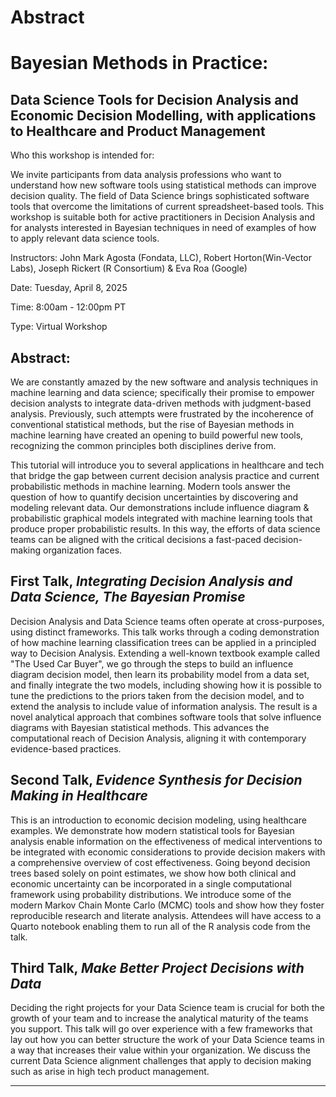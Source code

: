 # Abstract
# Bayesian Methods in Practice: 
## Data Science Tools for Decision Analysis and Economic Decision Modelling, with applications to Healthcare and Product Management

Who this workshop is intended for: 

We invite participants from data analysis professions who want to understand how new software tools using statistical methods can improve decision quality. The field of Data Science brings sophisticated software tools that overcome the limitations of current spreadsheet-based tools. This workshop is suitable both for active practitioners in Decision Analysis and for analysts interested in Bayesian techniques in need of examples of how to apply relevant data science tools.

Instructors: John Mark Agosta (Fondata, LLC), Robert Horton(Win-Vector Labs), Joseph Rickert (R Consortium) & Eva Roa (Google)

Date: Tuesday, April 8, 2025

Time: 8:00am - 12:00pm PT

Type: Virtual Workshop

## Abstract:

We are constantly amazed by the new software and analysis techniques in machine learning and data science; specifically their promise to empower decision analysts to integrate data-driven methods with judgment-based analysis. Previously, such attempts were frustrated by the incoherence of conventional statistical methods, but the rise of Bayesian methods in machine learning have created an opening to build powerful new tools, recognizing the common principles both disciplines derive from.

This tutorial will introduce you to several applications in healthcare and tech that bridge the gap between current decision analysis practice and current probabilistic methods in machine learning. Modern tools answer the question of how to quantify decision uncertainties by discovering and modeling relevant data. Our demonstrations include influence diagram & probabilistic graphical models integrated with machine learning tools that produce proper probabilistic results. In this way, the efforts of data science teams can be aligned with the critical decisions a fast-paced decision-making organization faces. 

## First Talk, _Integrating Decision Analysis and Data Science, The Bayesian Promise_

Decision Analysis and Data Science teams often operate at cross-purposes, using distinct frameworks. This talk works through a coding demonstration of how machine learning classification trees can be applied in a principled way to Decision Analysis. Extending a well-known textbook example called "The Used Car Buyer", we go through the steps to build an influence diagram decision model, then learn its probability model from a data set, and finally integrate the two models, including showing how it is possible to tune the predictions to the priors taken from the decision model, and to extend the analysis to include value of information analysis. The result is a novel analytical approach that combines software tools that solve influence diagrams with Bayesian statistical methods. This advances the computational reach of Decision Analysis, aligning it with contemporary evidence-based practices.

## Second Talk, _Evidence Synthesis for Decision Making in Healthcare_

This is an introduction to economic decision modeling, using healthcare examples. We demonstrate how modern statistical tools for Bayesian analysis enable information on the effectiveness of medical interventions to be integrated with economic considerations to provide decision makers with a comprehensive overview of cost effectiveness. Going beyond decision trees based solely on point estimates, we show how both clinical and economic uncertainty can be incorporated in a single computational framework using probability distributions. We introduce some of the modern Markov Chain Monte Carlo (MCMC) tools and show how they foster reproducible research and literate analysis. Attendees will have access to a Quarto notebook enabling them to run all of the R analysis code from the talk.

## Third Talk, _Make Better Project Decisions with Data_

Deciding the right projects for your Data Science team is crucial for both the growth of your team and to increase the analytical maturity of the teams you support. This talk will go over experience with a few frameworks that lay out how you can better structure the work of your Data Science teams in a way that increases their value within your organization. We discuss the  current Data Science alignment challenges that apply to  decision making such as arise in high tech product management. 


----





